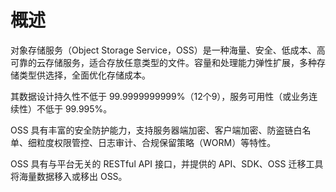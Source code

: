 # 概述

对象存储服务（Object Storage Service，OSS）是一种海量、安全、低成本、高可靠的云存储服务，适合存放任意类型的文件。容量和处理能力弹性扩展，多种存储类型供选择，全面优化存储成本。

其数据设计持久性不低于 99.9999999999%（12个9），服务可用性（或业务连续性）不低于 99.995%。

OSS 具有丰富的安全防护能力，支持服务器端加密、客户端加密、防盗链白名单、细粒度权限管控、日志审计、合规保留策略（WORM）等特性。

OSS 具有与平台无关的 RESTful API 接口，并提供的 API、SDK、OSS 迁移工具将海量数据移入或移出 OSS。
